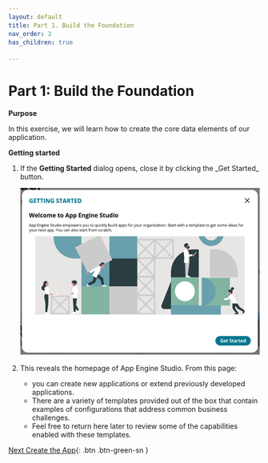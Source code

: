 ```yaml
---
layout: default
title: Part 1. Build the Foundation
nav_order: 3
has_children: true

---
```


# Part 1: Build the Foundation

**Purpose**

In this exercise, we will learn how to create the core data elements of our application.

**Getting started**

1. If the  **Getting Started** dialog opens, close it by clicking the \_Get Started\_ button.

    ![relative](images/1_Getting_Started.png)

2. This reveals the homepage of App Engine Studio. From this page:

    - you can create new applications or extend previously developed applications.
    - There are a variety of templates provided out of the box that contain examples of configurations that address common business challenges.
    - Feel free to return here later to review some of the capabilities enabled with these templates.

[Next Create the App](Part_1.1_Create_App.md){: .btn .btn-green-sn }